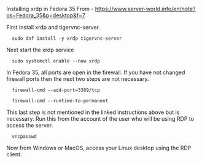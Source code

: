Installing xrdp in Fedora 35
From - https://www.server-world.info/en/note?os=Fedora_35&p=desktop&f=7

First install xrdp and tigervnc-server.
```
  sudo dnf install -y xrdp tigervnc-server
```

Next start the xrdp service
```
  sudo systemctl enable --now xrdp
```
In Fedora 35, all ports are open in the firewall. If you have not changed firewall ports then the next two steps are not necessary.
```
  firewall-cmd --add-port=3389/tcp
```
```
  firewall-cmd --runtime-to-permanent
```
This last step is not mentioned in the linked instructions above but is necessary. Run this from the account of the user who will be using RDP to access the server.
```
  vncpasswd
```
Now from Windows or MacOS, access your Linux desktop using the RDP client.
